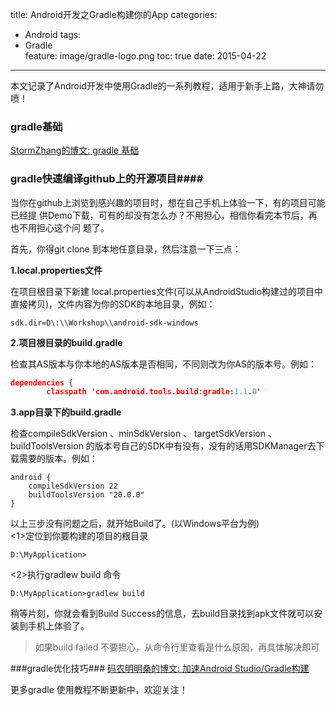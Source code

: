 title: Android开发之Gradle构建你的App
categories:
  - Android
tags:
  - Gradle  
feature: image/gradle-logo.png
toc: true
date: 2015-04-22
---
本文记录了Android开发中使用Gradle的一系列教程，适用于新手上路，大神请勿喷！
<!--more-->

### gradle基础
[StormZhang的博文: gradle 基础](http://stormzhang.com/devtools/2014/12/18/android-studio-tutorial4/)
### gradle快速编译github上的开源项目####

当你在github上浏览到感兴趣的项目时，想在自己手机上体验一下，有的项目可能已经提
供Demo下载，可有的却没有怎么办？不用担心，相信你看完本节后，再也不用担心这个问
题了。

首先，你得git clone 到本地任意目录，然后注意一下三点：

**1.local.properties文件**

在项目根目录下新建 local.properties文件(可以从AndroidStudio构建过的项目中直接拷贝)，文件内容为你的SDK的本地目录，例如：  

    sdk.dir=D\:\\Workshop\\android-sdk-windows
**2.项目根目录的build.gradle**

检查其AS版本与你本地的AS版本是否相同，不同则改为你AS的版本号。例如：
```json
dependencies {
        classpath 'com.android.tools.build:gradle:1.1.0'
```
**3.app目录下的build.gradle**

检查compileSdkVersion 、minSdkVersion 、 targetSdkVersion 、 buildToolsVersion 的版本号自己的SDK中有没有，没有的话用SDKManager去下载需要的版本。例如：
```
android {
    compileSdkVersion 22
    buildToolsVersion "20.0.0"
}
```
以上三步没有问题之后，就开始Build了。(以Windows平台为例)  
<1>定位到你要构建的项目的根目录

    D:\MyApplication>
<2>执行gradlew build 命令  

    D:\MyApplication>gradlew build
稍等片刻，你就会看到Build Success的信息，去build目录找到apk文件就可以安装到手机上体验了。
>如果build failed 不要担心，从命令行里查看是什么原因，再具体解决即可


###gradle优化技巧###
[码农明明桑的博文:  加速Android Studio/Gradle构建 ](http://blog.isming.me/2015/03/18/android-build-speed-up/)

更多gradle 使用教程不断更新中，欢迎关注！